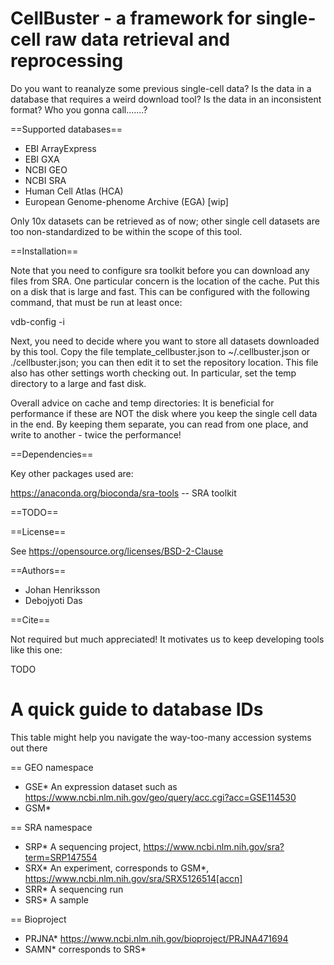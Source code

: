 CellBuster - a framework for single-cell raw data retrieval and reprocessing
============================================================================

Do you want to reanalyze some previous single-cell data? Is the data in a database
that requires a weird download tool? Is the data in an inconsistent format?
Who you gonna call.......?

==Supported databases==

* EBI ArrayExpress
* EBI GXA
* NCBI GEO
* NCBI SRA
* Human Cell Atlas (HCA)
* European Genome-phenome Archive (EGA)  [wip]

Only 10x datasets can be retrieved as of now; other single cell datasets are
too non-standardized to be within the scope of this tool.


==Installation==

Note that you need to configure sra toolkit before you can download any files from SRA.
One particular concern is the location of the cache. Put this on a disk that is large and fast.
This can be configured with the following command, that must be run at least once:

vdb-config -i

Next, you need to decide where you want to store all datasets downloaded by this tool. Copy
the file template_cellbuster.json to ~/.cellbuster.json or ./cellbuster.json; you can then
edit it to set the repository location. This file also has other settings worth checking out.
In particular, set the temp directory to a large and fast disk.

Overall advice on cache and temp directories: It is beneficial for performance if these are
NOT the disk where you keep the single cell data in the end. By keeping them separate, you
can read from one place, and write to another - twice the performance!


==Dependencies==

Key other packages used are:

https://anaconda.org/bioconda/sra-tools -- SRA toolkit


==TODO==




==License==

See https://opensource.org/licenses/BSD-2-Clause


==Authors==

* Johan Henriksson
* Debojyoti Das

==Cite==

Not required but much appreciated! It motivates us to keep developing tools like this one:

TODO


A quick guide to database IDs
=============================

This table might help you navigate the way-too-many accession systems out there

== GEO namespace
* GSE*    An expression dataset such as https://www.ncbi.nlm.nih.gov/geo/query/acc.cgi?acc=GSE114530
* GSM*

== SRA namespace
* SRP*    A sequencing project, https://www.ncbi.nlm.nih.gov/sra?term=SRP147554
* SRX*    An experiment, corresponds to GSM*,  https://www.ncbi.nlm.nih.gov/sra/SRX5126514[accn]
* SRR*    A sequencing run
* SRS*    A sample

== Bioproject 
* PRJNA*  https://www.ncbi.nlm.nih.gov/bioproject/PRJNA471694
* SAMN*   corresponds to SRS*

